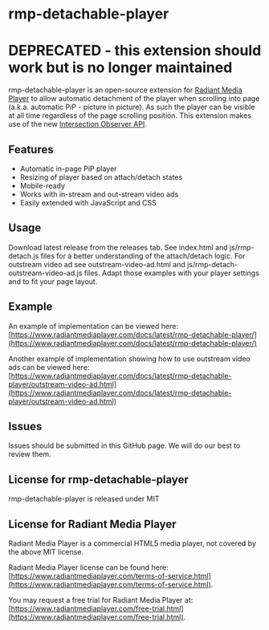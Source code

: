 # rmp-detachable-player

# DEPRECATED - this extension should work but is no longer maintained

rmp-detachable-player is an open-source extension for [Radiant Media Player](https://www.radiantmediaplayer.com) to allow automatic detachment of the player when scrolling into page (a.k.a. automatic PiP - picture in picture). As such the player can be visible at all time regardless of the page scrolling position. This extension makes use of the new [Intersection Observer API](https://developer.mozilla.org/en-US/docs/Web/API/Intersection_Observer_API).

## Features
- Automatic in-page PiP player
- Resizing of player based on attach/detach states 
- Mobile-ready
- Works with in-stream and out-stream video ads
- Easily extended with JavaScript and CSS

## Usage
Download latest release from the releases tab. See index.html and js/rmp-detach.js files for a better understanding of the attach/detach logic. 
For outstream video ad see outstream-video-ad.html and js/rmp-detach-outstream-video-ad.js files.
Adapt those examples with your player settings and to fit your page layout.

## Example
An example of implementation can be viewed here: [https://www.radiantmediaplayer.com/docs/latest/rmp-detachable-player/](https://www.radiantmediaplayer.com/docs/latest/rmp-detachable-player/)

Another example of implementation showing how to use outstream video ads can be viewed here: [https://www.radiantmediaplayer.com/docs/latest/rmp-detachable-player/outstream-video-ad.html](https://www.radiantmediaplayer.com/docs/latest/rmp-detachable-player/outstream-video-ad.html)

## Issues
Issues should be submitted in this GitHub page. We will do our best to review them.

## License for rmp-detachable-player
rmp-detachable-player is released under MIT

## License for Radiant Media Player
Radiant Media Player is a commercial HTML5 media player, not covered by the above MIT license. 

Radiant Media Player license can be found here: [https://www.radiantmediaplayer.com/terms-of-service.html](https://www.radiantmediaplayer.com/terms-of-service.html). 

You may request a free trial for Radiant Media Player at: [https://www.radiantmediaplayer.com/free-trial.html](https://www.radiantmediaplayer.com/free-trial.html).

